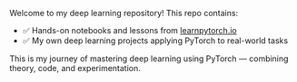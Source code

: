Welcome to my deep learning repository! This repo contains:
- ✅ Hands-on notebooks and lessons from [learnpytorch.io](https://www.learnpytorch.io/)
- ✅ My own deep learning projects applying PyTorch to real-world tasks

This is my journey of mastering deep learning using PyTorch — combining theory, code, and experimentation.
